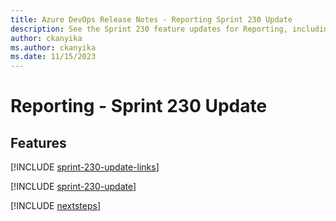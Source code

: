 ```yaml
---
title: Azure DevOps Release Notes - Reporting Sprint 230 Update
description: See the Sprint 230 feature updates for Reporting, including next steps.
author: ckanyika
ms.author: ckanyika
ms.date: 11/15/2023
---
```


# Reporting - Sprint 230 Update

## Features

[!INCLUDE [sprint-230-update-links](../includes/reporting/sprint-230-update-links.md)]

[!INCLUDE [sprint-230-update](../includes/reporting/sprint-230-update.md)]

[!INCLUDE [nextsteps](../includes/nextsteps.md)]
